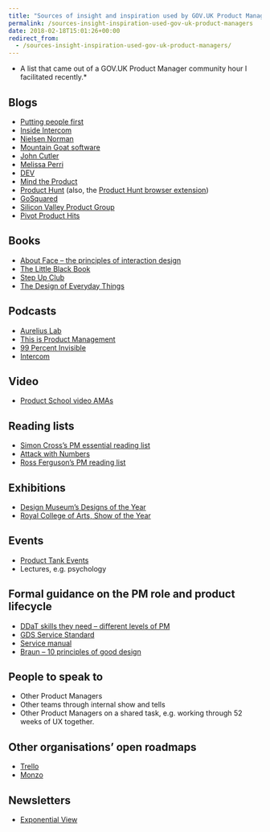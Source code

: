 ```yaml
---
title: "Sources of insight and inspiration used by GOV.UK Product Managers"
permalink: /sources-insight-inspiration-used-gov-uk-product-managers
date: 2018-02-18T15:01:26+00:00
redirect_from:
  - /sources-insight-inspiration-used-gov-uk-product-managers/
---
```


* A list that came out of a GOV.UK Product Manager community hour I facilitated recently.*

## Blogs

- [Putting people first](http://blog.experientia.com/)
- [Inside Intercom](https://blog.intercom.com/)
- [Nielsen Norman](https://www.nngroup.com/articles/)
- [Mountain Goat software](https://www.mountaingoatsoftware.com/blog)
- [John Cutler](https://medium.com/@johnpcutler)
- [Melissa Perri](https://melissaperri.com/blog/)
- [DEV](https://dev.to/)
- [Mind the Product](https://www.mindtheproduct.com/)
- [Product Hunt](https://www.producthunt.com/) (also, the [Product Hunt browser extension](https://chrome.google.com/webstore/detail/product-hunt/likjafohlgffamccflcidmedfongmkee?hl=en))
- [GoSquared](https://www.gosquared.com/blog/)
- [Silicon Valley Product Group](https://svpg.com/)
- [Pivot Product Hits](https://pivotservices.curated.co/issues/108?#start)

## Books

- [About Face – the principles of interaction design](https://www.amazon.co.uk/About-Face-Essentials-Interaction-Design/dp/0470084111)
- [The Little Black Book](https://www.womenwho.co/the-book/)
- [Step Up Club](https://step-up-club.net/)
- [The Design of Everyday Things](https://www.jnd.org/books/design-of-everyday-things-revised.html)

## Podcasts

- [Aurelius Lab](https://blog.aureliuslab.com/)
- [This is Product Management](https://www.thisisproductmanagement.com/)
- [99 Percent Invisible](https://99percentinvisible.org/)
- [Intercom](https://blog.intercom.com/category/podcast/)

## Video

- [Product School video AMAs](https://www.youtube.com/channel/UC6hlQ0x6kPbAGjYkoz53cvA)

## Reading lists

- [Simon Cross’s PM essential reading list](https://medium.com/@sicross/the-product-manager-s-essential-reading-list-for-2016-c7fd4c0491bf)
- [Attack with Numbers](http://attackwithnumbers.com/i-love-product-management)
- [Ross Ferguson’s PM reading list](https://docs.google.com/document/d/1BOzRg_e-qE24bYHSSKNFq5rUYca4U0rVeb5aG710kRo/edit#heading=h.9zimswlqnjzh)

## Exhibitions

- [Design Museum’s Designs of the Year](https://designmuseum.org/exhibitions/beazley-designs-of-the-year)
- [Royal College of Arts, Show of the Year](https://www.rca.ac.uk/news-and-events/events/show-2017/)

## Events

- [Product Tank Events](http://www.producttank.com/)
- Lectures, e.g. psychology

## Formal guidance on the PM role and product lifecycle

- [DDaT skills they need – different levels of PM](https://www.gov.uk/government/publications/product-manager-skills-they-need/product-manager-skills-they-need)
- [GDS Service Standard](https://www.gov.uk/service-manual/service-standard)
- [Service manual](https://www.gov.uk/service-manual)
- [Braun – 10 principles of good design](https://www.vitsoe.com/gb/about/good-design)

## People to speak to

- Other Product Managers
- Other teams through internal show and tells
- Other Product Managers on a shared task, e.g. working through 52 weeks of UX together.

## Other organisations’ open roadmaps

- [Trello](https://trello.com/b/nC8QJJoZ/trello-development-roadmap)
- [Monzo](https://trello.com/b/9tcaMB4w/monzo-transparent-product-roadmap)

## Newsletters

- [Exponential View](http://www.exponentialview.co/)
